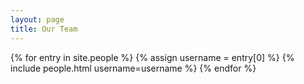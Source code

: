 ```yaml
---
layout: page
title: Our Team
---
```


<div class="people">
  {% for entry in site.people %}
    {% assign username = entry[0] %}
    {% include people.html username=username %}
  {% endfor %}
</div>
